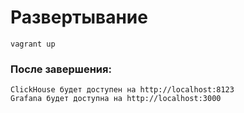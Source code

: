 # Развертывание

```
vagrant up
```

### После завершения:

```
ClickHouse будет доступен на http://localhost:8123
Grafana будет доступна на http://localhost:3000
```
